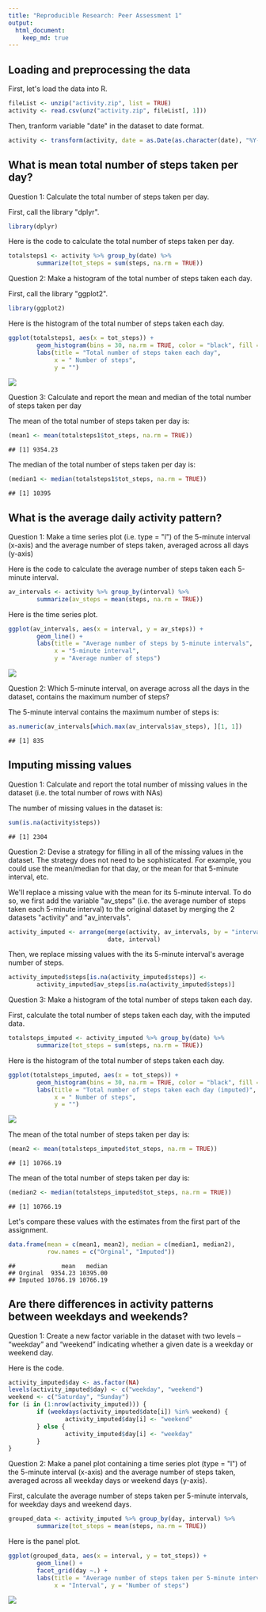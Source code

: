 ```yaml
---
title: "Reproducible Research: Peer Assessment 1"
output: 
  html_document:
    keep_md: true
---
```



## Loading and preprocessing the data

First, let's load the data into R.


```r
fileList <- unzip("activity.zip", list = TRUE)
activity <- read.csv(unz("activity.zip", fileList[, 1]))
```

Then, tranform variable "date" in the dataset to date format.


```r
activity <- transform(activity, date = as.Date(as.character(date), "%Y-%m-%d"))
```

## What is mean total number of steps taken per day?

Question 1: Calculate the total number of steps taken per day.

First, call the library "dplyr".


```r
library(dplyr)
```

Here is the code to calculate the total number of steps taken per day.


```r
totalsteps1 <- activity %>% group_by(date) %>% 
        summarize(tot_steps = sum(steps, na.rm = TRUE))
```

Question 2: Make a histogram of the total number of steps taken each day.

First, call the library "ggplot2".


```r
library(ggplot2)
```

Here is the histogram of the total number of steps taken each day.


```r
ggplot(totalsteps1, aes(x = tot_steps)) + 
        geom_histogram(bins = 30, na.rm = TRUE, color = "black", fill = "white") + 
        labs(title = "Total number of steps taken each day", 
             x = " Number of steps", 
             y = "")
```

![](PA1_template_files/figure-html/hist_day-1.png)<!-- -->

Question 3: Calculate and report the mean and median of the total number of 
steps taken per day

The mean of the total number of steps taken per day is:


```r
(mean1 <- mean(totalsteps1$tot_steps, na.rm = TRUE))
```

```
## [1] 9354.23
```

The median of the total number of steps taken per day is:


```r
(median1 <- median(totalsteps1$tot_steps, na.rm = TRUE))
```

```
## [1] 10395
```

## What is the average daily activity pattern?

Question 1: Make a time series plot (i.e. type = "l") of the 5-minute interval 
(x-axis) and the average number of steps taken, averaged across 
all days (y-axis)


Here is the code to calculate the average number of steps taken each 5-minute
interval.


```r
av_intervals <- activity %>% group_by(interval) %>%
        summarize(av_steps = mean(steps, na.rm = TRUE))
```

Here is the time series plot.


```r
ggplot(av_intervals, aes(x = interval, y = av_steps)) + 
        geom_line() + 
        labs(title = "Average number of steps by 5-minute intervals",
             x = "5-minute interval", 
             y = "Average number of steps")
```

![](PA1_template_files/figure-html/ts_interval-1.png)<!-- -->

Question 2: Which 5-minute interval, on average across all the days in the dataset, 
contains the maximum number of steps?

The 5-minute interval contains the maximum number of steps is:


```r
as.numeric(av_intervals[which.max(av_intervals$av_steps), ][1, 1])
```

```
## [1] 835
```

## Imputing missing values

Question 1: Calculate and report the total number of missing values in the dataset 
(i.e. the total number of rows with NAs)

The number of missing values in the dataset is:


```r
sum(is.na(activity$steps))
```

```
## [1] 2304
```

Question 2: Devise a strategy for filling in all of the missing values in the dataset. 
The strategy does not need to be sophisticated. For example, you could use 
the mean/median for that day, or the mean for that 5-minute interval, etc.

We'll replace a missing value with the mean for its 5-minute interval.
To do so, we first add the variable "av_steps" (i.e. the average number of steps
taken each 5-minute interval) to the original dataset by merging the 2 datasets 
"activity" and "av_intervals".


```r
activity_imputed <- arrange(merge(activity, av_intervals, by = "interval"), 
                            date, interval)
```

Then, we replace missing values with the its 5-minute interval's average 
number of steps.


```r
activity_imputed$steps[is.na(activity_imputed$steps)] <- 
        activity_imputed$av_steps[is.na(activity_imputed$steps)]
```

Question 3: Make a histogram of the total number of steps taken each day.

First, calculate the total number of steps taken each day, with the imputed data.


```r
totalsteps_imputed <- activity_imputed %>% group_by(date) %>% 
        summarize(tot_steps = sum(steps, na.rm = TRUE))
```

Here is the histogram of the total number of steps taken each day.


```r
ggplot(totalsteps_imputed, aes(x = tot_steps)) + 
        geom_histogram(bins = 30, na.rm = TRUE, color = "black", fill = "white") +
        labs(title = "Total number of steps taken each day (imputed)", 
             x = " Number of steps", 
             y = "")
```

![](PA1_template_files/figure-html/hist_day_imputed-1.png)<!-- -->

The mean of the total number of steps taken per day is:


```r
(mean2 <- mean(totalsteps_imputed$tot_steps, na.rm = TRUE))
```

```
## [1] 10766.19
```

The mean of the total number of steps taken per day is:


```r
(median2 <- median(totalsteps_imputed$tot_steps, na.rm = TRUE))
```

```
## [1] 10766.19
```

Let's compare these values with the estimates from the first part of the assignment.


```r
data.frame(mean = c(mean1, mean2), median = c(median1, median2), 
           row.names = c("Orginal", "Imputed"))
```

```
##             mean   median
## Orginal  9354.23 10395.00
## Imputed 10766.19 10766.19
```

## Are there differences in activity patterns between weekdays and weekends?

Question 1: Create a new factor variable in the dataset with two levels – “weekday” 
and “weekend” indicating whether a given date is a weekday or weekend day.

Here is the code.


```r
activity_imputed$day <- as.factor(NA)
levels(activity_imputed$day) <- c("weekday", "weekend")
weekend <- c("Saturday", "Sunday")
for (i in (1:nrow(activity_imputed))) {
        if (weekdays(activity_imputed$date[i]) %in% weekend) {
                activity_imputed$day[i] <- "weekend"
        } else {
                activity_imputed$day[i] <- "weekday"
        }
}
```

Question 2: Make a panel plot containing a time series plot (type = "l") of 
the 5-minute interval (x-axis) and the average number of steps taken, averaged 
across all weekday days or weekend days (y-axis).

First, calculate the average number of steps taken per 5-minute intervals, 
for weekday days and weekend days.


```r
grouped_data <- activity_imputed %>% group_by(day, interval) %>% 
        summarize(tot_steps = mean(steps, na.rm = TRUE))
```

Here is the panel plot.


```r
ggplot(grouped_data, aes(x = interval, y = tot_steps)) + 
        geom_line() + 
        facet_grid(day ~.) + 
        labs(title = "Average number of steps taken per 5-minute interval",
             x = "Interval", y = "Number of steps")
```

![](PA1_template_files/figure-html/panel_plot-1.png)<!-- -->

